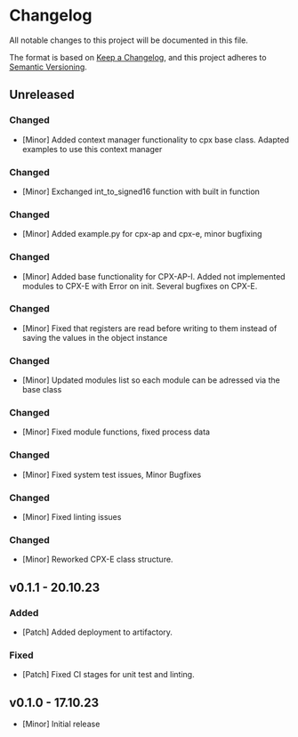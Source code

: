 # Changelog
All notable changes to this project will be documented in this file.

The format is based on [Keep a Changelog](https://keepachangelog.com/en/1.0.0/),
and this project adheres to [Semantic Versioning](https://semver.org/spec/v2.0.0.html).

## Unreleased
### Changed
- [Minor] Added context manager functionality to cpx base class. Adapted examples to use
this context manager

### Changed
- [Minor] Exchanged int_to_signed16 function with built in function

### Changed
- [Minor] Added example.py for cpx-ap and cpx-e, minor bugfixing

### Changed
- [Minor] Added base functionality for CPX-AP-I. Added not implemented modules to CPX-E with Error on init. Several bugfixes on CPX-E.

### Changed
- [Minor] Fixed that registers are read before writing to them instead of saving the values in the object instance

### Changed
- [Minor] Updated modules list so each module can be adressed via the base class

### Changed
- [Minor] Fixed module functions, fixed process data

### Changed
- [Minor] Fixed system test issues, Minor Bugfixes

### Changed
- [Minor] Fixed linting issues

### Changed
- [Minor] Reworked CPX-E class structure.

## v0.1.1 - 20.10.23
### Added
- [Patch] Added deployment to artifactory.
### Fixed
- [Patch] Fixed CI stages for unit test and linting.

## v0.1.0 - 17.10.23
- [Minor] Initial release
